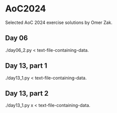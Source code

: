 # AoC2024
Selected AoC 2024 exercise solutions by Omer Zak.

## Day 06
./day06_2.py < text-file-containing-data.

## Day 13, part 1
./day13_1.py < text-file-containing-data.

## Day 13, part 2
./day13_1.py x < text-file-containing-data.
